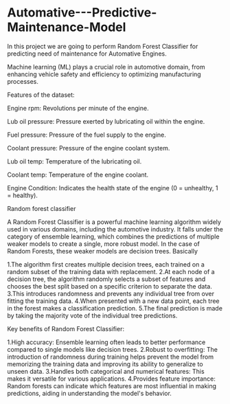 # Automative---Predictive-Maintenance-Model
In this project we are going to perform Random Forest Classifier for predicting need of maintenance for Automative Engines. 

Machine learning (ML) plays a crucial role in automotive domain, from enhancing vehicle safety and efficiency to optimizing manufacturing processes.

Features of the dataset:

Engine rpm: Revolutions per minute of the engine.

Lub oil pressure: Pressure exerted by lubricating oil within the engine.

Fuel pressure: Pressure of the fuel supply to the engine.

Coolant pressure: Pressure of the engine coolant system.

Lub oil temp: Temperature of the lubricating oil.

Coolant temp: Temperature of the engine coolant.

Engine Condition: Indicates the health state of the engine (0 = unhealthy, 1 = healthy).

Random forest classifier

A Random Forest Classifier is a powerful machine learning algorithm widely used in various domains, including the automotive industry. It falls under the category of ensemble learning, which combines the predictions of multiple weaker models to create a single, more robust model. In the case of Random Forests, these weaker models are decision trees.
Basically

1.The algorithm first creates multiple decision trees, each trained on a random subset of the training data with replacement.
2.At each node of a decision tree, the algorithm randomly selects a subset of features and chooses the best split based on a specific criterion to separate the data.
3.This introduces randomness and prevents any individual tree from over fitting the training data.
4.When presented with a new data point, each tree in the forest makes a classification prediction.
5.The final prediction is made by taking the majority vote of the individual tree predictions.


Key benefits of Random Forest Classifier:

1.High accuracy: Ensemble learning often leads to better performance compared to single models like decision trees.
2.Robust to overfitting: The introduction of randomness during training helps prevent the model from memorizing the training data and improving its ability to generalize to unseen data.
3.Handles both categorical and numerical features: This makes it versatile for various applications.
4.Provides feature importance: Random forests can indicate which features are most influential in making predictions, aiding in understanding the model's behavior.
